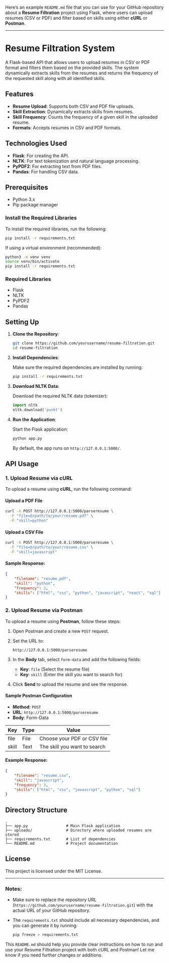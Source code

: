 Here’s an example `README.md` file that you can use for your GitHub repository about a **Resume Filtration** project using Flask, where users can upload resumes (CSV or PDF) and filter based on skills using either **cURL** or **Postman**.

---

# Resume Filtration System

A Flask-based API that allows users to upload resumes in CSV or PDF format and filters them based on the provided skills. The system dynamically extracts skills from the resumes and returns the frequency of the requested skill along with all identified skills.

## Features

- **Resume Upload**: Supports both CSV and PDF file uploads.
- **Skill Extraction**: Dynamically extracts skills from resumes.
- **Skill Frequency**: Counts the frequency of a given skill in the uploaded resume.
- **Formats**: Accepts resumes in CSV and PDF formats.

## Technologies Used

- **Flask**: For creating the API.
- **NLTK**: For text tokenization and natural language processing.
- **PyPDF2**: For extracting text from PDF files.
- **Pandas**: For handling CSV data.

## Prerequisites

- Python 3.x
- Pip package manager

### Install the Required Libraries

To install the required libraries, run the following:

```bash
pip install -r requirements.txt
```

If using a virtual environment (recommended):

```bash
python3 -m venv venv
source venv/bin/activate
pip install -r requirements.txt
```

### Required Libraries

- Flask
- NLTK
- PyPDF2
- Pandas

## Setting Up

1. **Clone the Repository**:

   ```bash
   git clone https://github.com/yourusername/resume-filtration.git
   cd resume-filtration
   ```

2. **Install Dependencies**:

   Make sure the required dependencies are installed by running:

   ```bash
   pip install -r requirements.txt
   ```

3. **Download NLTK Data**:

   Download the required NLTK data (tokenizer):

   ```python
   import nltk
   nltk.download('punkt')
   ```

4. **Run the Application**:

   Start the Flask application:

   ```bash
   python app.py
   ```

   By default, the app runs on `http://127.0.0.1:5000/`.

## API Usage

### 1. Upload Resume via cURL

To upload a resume using **cURL**, run the following command:

#### Upload a PDF File

```bash
curl -X POST http://127.0.0.1:5000/parseresume \
  -F "file=@/path/to/your/resume.pdf" \
  -F "skill=python"
```

#### Upload a CSV File

```bash
curl -X POST http://127.0.0.1:5000/parseresume \
  -F "file=@/path/to/your/resume.csv" \
  -F "skill=javascript"
```

#### Sample Response:

```json
{
    "filename": "resume.pdf",
    "skill": "python",
    "frequency": 2,
    "skills": ["html", "css", "python", "javascript", "react", "sql"]
}
```

### 2. Upload Resume via Postman

To upload a resume using **Postman**, follow these steps:

1. Open Postman and create a new `POST` request.
2. Set the URL to:
   ```
   http://127.0.0.1:5000/parseresume
   ```

3. In the **Body** tab, select `form-data` and add the following fields:
   - **Key**: `file` (Select the resume file)
   - **Key**: `skill` (Enter the skill you want to search for)

4. Click **Send** to upload the resume and see the response.

#### Sample Postman Configuration

- **Method**: `POST`
- **URL**: `http://127.0.0.1:5000/parseresume`
- **Body**: Form-Data

| Key   | Type   | Value                           |
|-------|--------|---------------------------------|
| file  | File   | Choose your PDF or CSV file     |
| skill | Text   | The skill you want to search    |

#### Example Response:

```json
{
    "filename": "resume.csv",
    "skill": "javascript",
    "frequency": 3,
    "skills": ["html", "css", "javascript", "python", "sql"]
}
```

## Directory Structure

```
.
├── app.py                 # Main Flask application
├── uploads/               # Directory where uploaded resumes are stored
├── requirements.txt       # List of dependencies
└── README.md              # Project documentation
```

## License

This project is licensed under the MIT License.

---

### Notes:
- Make sure to replace the repository URL (`https://github.com/yourusername/resume-filtration.git`) with the actual URL of your GitHub repository.
- The `requirements.txt` should include all necessary dependencies, and you can generate it by running:

  ```bash
  pip freeze > requirements.txt
  ```

This `README.md` should help you provide clear instructions on how to run and use your Resume Filtration project with both cURL and Postman! Let me know if you need further changes or additions.
